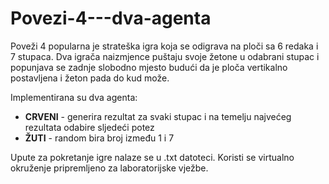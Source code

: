 # Povezi-4---dva-agenta

Poveži 4 popularna je strateška igra koja se odigrava na ploči sa 6 redaka i 7 stupaca. Dva igrača naizmjence puštaju svoje žetone u odabrani stupac i popunjava se zadnje slobodno mjesto budući da je ploča vertikalno postavljena i žeton pada do kud može. 

Implementirana su dva agenta:
- **CRVENI** - generira rezultat za svaki stupac i na temelju najvećeg rezultata odabire sljedeći potez
- **ŽUTI** - random bira broj između 1 i 7

Upute za pokretanje igre nalaze se u .txt datoteci. Koristi se virtualno okruženje pripremljeno za laboratorijske vježbe. 
